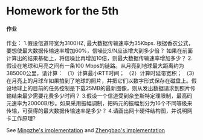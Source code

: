 # Homework for the 5th

#### 作业
作业：
1.假设信道带宽为3100HZ, 最大数据传输速率为35Kbps. 根据香农公式，要想使最大数据传输速率增加60%，信噪比S/N应该增大到多少倍？
如果在前面计算出的结果基础上，将信噪比再增加10倍，则最大数据传输速率增加多少？
2.假设在地球和月亮之间有一条100 Mbps的链路。从月亮到地球最大距离约为385000公里，请计算：
（1）计算最小RTT时间；
（2）计算时延带宽积；
（3）在月亮上的月球车如果拍到了地球的照片，并把它们以数字形式保存在磁盘上。假设地球上的目前的任务控制是下载25MB的最新图像，则从发出数据请求到照片传输结束最少需要花费多少时间？
3.假设一个信道受到奈奎斯特定理限制，最高码元速率为20000B/秒。如果采用振幅调制，把码元的振幅划分为16个不同等级来传输，可获得的最大数据传输速率是多少？
4.请画出网卡硬件结构图，并说明网卡工作原理?

See [Mingzhe's implementation](https://github.com/DuNGEOnmassster/Computer_Network_Homework/tree/mingzhe/Homework5) and [Zhengbao's implementation](https://github.com/DuNGEOnmassster/Computer_Network_Homework/tree/zhengbao/Homework5)
